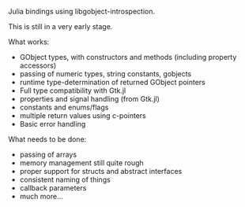 Julia bindings using libgobject-introspection.

This is still in a very early stage.

What works:
* GObject types, with constructors and methods (including property accessors)
* passing of numeric types, string constants, gobjects
* runtime type-determination of returned GObject pointers
* Full type compatibility with Gtk.jl 
* properties and signal handling (from Gtk.jl)
* constants and enums/flags 
* multiple return values using c-pointers
* Basic error handling

What needs to be done:
* passing of arrays
* memory management still quite rough
* proper support for structs and abstract interfaces
* consistent naming of things
* callback parameters
* much more...
